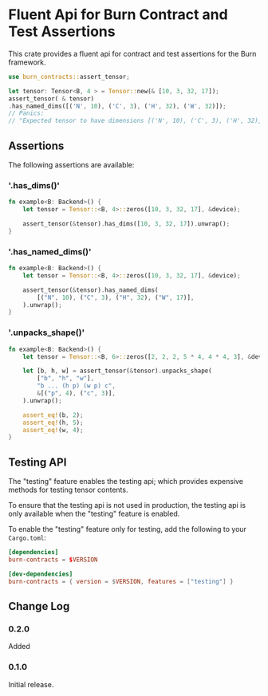 # Fluent Api for Burn Contract and Test Assertions

This crate provides a fluent api for contract and test assertions for the Burn framework.

```rust
use burn_contracts::assert_tensor;

let tensor: Tensor<B, 4 > = Tensor::new(& [10, 3, 32, 17]);
assert_tensor( & tensor)
.has_named_dims([('N', 10), ('C', 3), ('H', 32), ('W', 32)]);
// Panics:
// "Expected tensor to have dimensions [('N', 10), ('C', 3), ('H', 32), ('W', 32)] but got [(10, 3, 32, 17)]"
```

## Assertions

The following assertions are available:

### '.has_dims()'

```rust
fn example<B: Backend>() {
    let tensor = Tensor::<B, 4>::zeros([10, 3, 32, 17], &device);

    assert_tensor(&tensor).has_dims([10, 3, 32, 17]).unwrap();
}
```

### '.has_named_dims()'

```rust
fn example<B: Backend>() {
    let tensor = Tensor::<B, 4>::zeros([10, 3, 32, 17], &device);

    assert_tensor(&tensor).has_named_dims(
        [("N", 10), ("C", 3), ("H", 32), ("W", 17)],
    ).unwrap();
}
```

### '.unpacks_shape()'

```rust
fn example<B: Backend>() {
    let tensor = Tensor::<B, 6>::zeros([2, 2, 2, 5 * 4, 4 * 4, 3], &device);

    let [b, h, w] = assert_tensor(&tensor).unpacks_shape(
        ["b", "h", "w"],
        "b ... (h p) (w p) c",
        &[("p", 4), ("c", 3)],
    ).unwrap();

    assert_eq!(b, 2);
    assert_eq!(h, 5);
    assert_eq!(w, 4);
}
```

## Testing API

The "testing" feature enables the testing api; which provides expensive methods for testing
tensor contents.

To ensure that the testing api is not used in production, the testing api is only available
when the "testing" feature is enabled.

To enable the "testing" feature only for testing, add the following to your `Cargo.toml`:

```toml
[dependencies]
burn-contracts = $VERSION

[dev-dependencies]
burn-contracts = { version = $VERSION, features = ["testing"] }
```

## Change Log

### 0.2.0

Added

### 0.1.0

Initial release.
